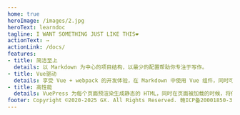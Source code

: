 ```yaml
---
home: true
heroImage: /images/2.jpg
heroText: learndoc
tagline: I WANT SOMETHING JUST LIKE THIS❤
actionText: →
actionLink: /docs/
features:
- title: 简洁至上
  details: 以 Markdown 为中心的项目结构，以最少的配置帮助你专注于写作。
- title: Vue驱动
  details: 享受 Vue + webpack 的开发体验，在 Markdown 中使用 Vue 组件，同时可以使用 Vue 来开发自定义主题。
- title: 高性能
  details: VuePress 为每个页面预渲染生成静态的 HTML，同时在页面被加载的时候，将作为 SPA 运行。
footer: Copyright ©2020-2025 GX. All Rights Reserved. 赣ICP备20001850-3号
---
```

